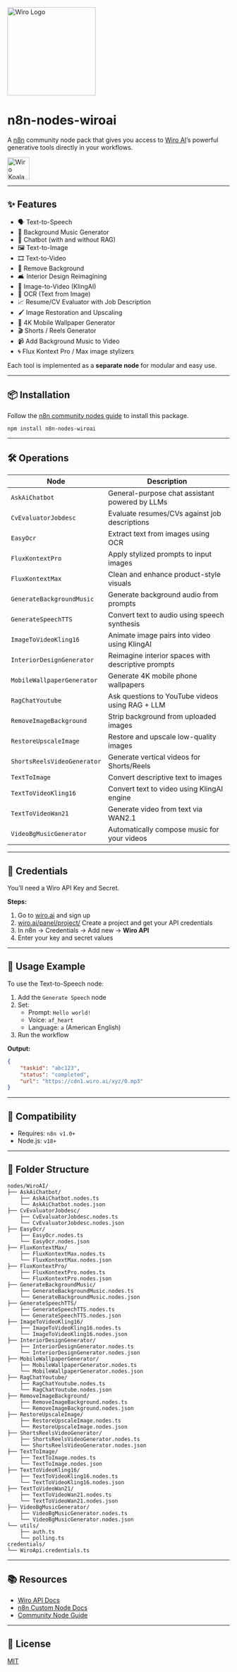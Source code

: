 <img src="http://wiro.ai/images/logos/logo/logo.png" alt="Wiro Logo" width="200"/>

# n8n-nodes-wiroai

A [n8n](https://n8n.io) community node pack that gives you access to [Wiro AI](https://wiro.ai)’s powerful generative tools directly in your workflows.

<img src="https://wiro.ai/images/illustrations/koala-404.png" alt="Wiro Koala" width="50"/>

---

## ✨ Features

- 🗣️ Text-to-Speech
- 🎵 Background Music Generator
- 🧠 Chatbot (with and without RAG)
- 🖼️ Text-to-Image
- 🎞️ Text-to-Video
- 🧼 Remove Background
- 🛋️ Interior Design Reimagining
- 🎥 Image-to-Video (KlingAI)
- 📄 OCR (Text from Image)
- 📈 Resume/CV Evaluator with Job Description
- 🖌️ Image Restoration and Upscaling
- 📱 4K Mobile Wallpaper Generator
- 🎬 Shorts / Reels Generator
- 📹 Add Background Music to Video
- 🌀 Flux Kontext Pro / Max image stylizers

Each tool is implemented as a **separate node** for modular and easy use.

---

## 📦 Installation

Follow the [n8n community nodes guide](https://docs.n8n.io/integrations/community-nodes/installation/) to install this package.

```bash
npm install n8n-nodes-wiroai
```

---

## 🛠 Operations

| Node                        | Description                                        |
| --------------------------- | -------------------------------------------------- |
| `AskAiChatbot`              | General-purpose chat assistant powered by LLMs     |
| `CvEvaluatorJobdesc`        | Evaluate resumes/CVs against job descriptions      |
| `EasyOcr`                   | Extract text from images using OCR                 |
| `FluxKontextPro`            | Apply stylized prompts to input images             |
| `FluxKontextMax`            | Clean and enhance product-style visuals            |
| `GenerateBackgroundMusic`   | Generate background audio from prompts             |
| `GenerateSpeechTTS`         | Convert text to audio using speech synthesis       |
| `ImageToVideoKling16`       | Animate image pairs into video using KlingAI       |
| `InteriorDesignGenerator`   | Reimagine interior spaces with descriptive prompts |
| `MobileWallpaperGenerator`  | Generate 4K mobile phone wallpapers                |
| `RagChatYoutube`            | Ask questions to YouTube videos using RAG + LLM    |
| `RemoveImageBackground`     | Strip background from uploaded images              |
| `RestoreUpscaleImage`       | Restore and upscale low-quality images             |
| `ShortsReelsVideoGenerator` | Generate vertical videos for Shorts/Reels          |
| `TextToImage`               | Convert descriptive text to images                 |
| `TextToVideoKling16`        | Convert text to video using KlingAI engine         |
| `TextToVideoWan21`          | Generate video from text via WAN2.1                |
| `VideoBgMusicGenerator`     | Automatically compose music for your videos        |

---

## 🔐 Credentials

You’ll need a Wiro API Key and Secret.

**Steps:**

1. Go to [wiro.ai](https://wiro.ai) and sign up
2. [wiro.ai/panel/project/](https://wiro.ai/panel/project/) Create a project and get your API credentials
3. In n8n → Credentials → Add new → **Wiro API**
4. Enter your key and secret values

---

## 🚀 Usage Example

To use the Text-to-Speech node:

1. Add the `Generate Speech` node
2. Set:
   - Prompt: `Hello world!`
   - Voice: `af_heart`
   - Language: `a` (American English)
3. Run the workflow

**Output:**

```json
{
	"taskid": "abc123",
	"status": "completed",
	"url": "https://cdn1.wiro.ai/xyz/0.mp3"
}
```

---

## 🧠 Compatibility

- Requires: `n8n v1.0+`
- Node.js: `v18+`

---

## 📁 Folder Structure

```
nodes/WiroAI/
├── AskAiChatbot/
    ├── AskAiChatbot.nodes.ts
    └── AskAiChatbot.nodes.json
├── CvEvaluatorJobdesc/
    ├── CvEvaluatorJobdesc.nodes.ts
    └── CvEvaluatorJobdesc.nodes.json
├── EasyOcr/
    ├── EasyOcr.nodes.ts
    └── EasyOcr.nodes.json
├── FluxKontextMax/
    ├── FluxKontextMax.nodes.ts
    └── FluxKontextMax.nodes.json
├── FluxKontextPro/
    ├── FluxKontextPro.nodes.ts
    └── FluxKontextPro.nodes.json
├── GenerateBackgroundMusic/
    ├── GenerateBackgroundMusic.nodes.ts
    └── GenerateBackgroundMusic.nodes.json
├── GenerateSpeechTTS/
    ├── GenerateSpeechTTS.nodes.ts
    └── GenerateSpeechTTS.nodes.json
├── ImageToVideoKling16/
    ├── ImageToVideoKling16.nodes.ts
    └── ImageToVideoKling16.nodes.json
├── InteriorDesignGenerator/
    ├── InteriorDesignGenerator.nodes.ts
    └── InteriorDesignGenerator.nodes.json
├── MobileWallpaperGenerator/
    ├── MobileWallpaperGenerator.nodes.ts
    └── MobileWallpaperGenerator.nodes.json
├── RagChatYoutube/
    ├── RagChatYoutube.nodes.ts
    └── RagChatYoutube.nodes.json
├── RemoveImageBackground/
    ├── RemoveImageBackground.nodes.ts
    └── RemoveImageBackground.nodes.json
├── RestoreUpscaleImage/
    ├── RestoreUpscaleImage.nodes.ts
    └── RestoreUpscaleImage.nodes.json
├── ShortsReelsVideoGenerator/
    ├── ShortsReelsVideoGenerator.nodes.ts
    └── ShortsReelsVideoGenerator.nodes.json
├── TextToImage/
    ├── TextToImage.nodes.ts
    └── TextToImage.nodes.json
├── TextToVideoKling16/
    ├── TextToVideoKling16.nodes.ts
    └── TextToVideoKling16.nodes.json
├── TextToVideoWan21/
    ├── TextToVideoWan21.nodes.ts
    └── TextToVideoWan21.nodes.json
├── VideoBgMusicGenerator/
    ├── VideoBgMusicGenerator.nodes.ts
    └── VideoBgMusicGenerator.nodes.json
└── utils/
    ├── auth.ts
    └── polling.ts
credentials/
└── WiroApi.credentials.ts
```

---

## 📚 Resources

- [Wiro API Docs](https://wiro.ai/docs)
- [n8n Custom Node Docs](https://docs.n8n.io/integrations/creating-nodes/)
- [Community Node Guide](https://docs.n8n.io/integrations/community-nodes/)

---

## 📜 License

[MIT](LICENSE.md)
